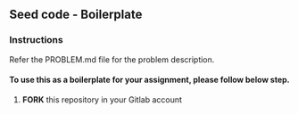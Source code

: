 ## Seed code - Boilerplate

### Instructions

Refer the PROBLEM.md file for the problem description.

#### To use this as a boilerplate for your assignment, please follow below step.

1. **FORK** this repository in your Gitlab account

